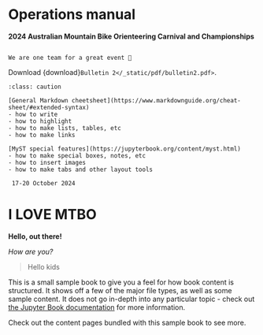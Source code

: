 # Operations manual

**2024 Australian Mountain Bike Orienteering Carnival and Championships**

```{admonition} Let's go!

We are one team for a great event 🚀

```

Download {download}`Bulletin 2</_static/pdf/bulletin2.pdf>`.


```{admonition} Some useful resources for the editor
:class: caution

[General Markdown cheetsheet](https://www.markdownguide.org/cheat-sheet/#extended-syntax)
- how to write
- how to highlight
- how to make lists, tables, etc
- how to make links

[MyST special features](https://jupyterbook.org/content/myst.html)
- how to make special boxes, notes, etc
- how to insert images
- how to make tabs and other layout tools
```
````{admonition} I love MTBO
 17-20 October 2024 
````
# I LOVE MTBO

**Hello, out there!**

*How are you?*

> Hello kids 



This is a small sample book to give you a feel for how book content is
structured.
It shows off a few of the major file types, as well as some sample content.
It does not go in-depth into any particular topic - check out [the Jupyter Book documentation](https://jupyterbook.org) for more information.

Check out the content pages bundled with this sample book to see more.

```{tableofcontents}
```
